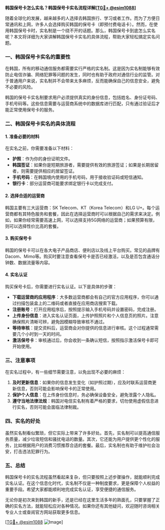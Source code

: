 **韩国保号卡怎么实名？韩国保号卡实名流程详解[[TG💪+ @esim1088](https://t.me/s/esim1088)]**

随着全球化的发展，越来越多的人选择去韩国旅行、学习或者工作。而为了方便日常通讯和上网，许多人会选择购买韩国的保号卡（即预付费电话卡）。然而，在使用韩国保号卡时，实名制是一个绕不开的话题。那么，韩国保号卡到底怎么实名呢？本文将详细为大家讲解韩国保号卡实名的具体流程，帮助大家轻松搞定实名问题。

### 一、韩国保号卡实名的重要性

在韩国，所有的移动通信服务都需要实行严格的实名制。这是因为实名制能够有效防止电信诈骗、网络犯罪等问题的发生，同时也有助于政府对通信行业的监管。对于普通用户来说，实名制并不会带来太多麻烦，反而能确保自己的信息安全，避免不必要的风险。

韩国的保号卡实名制要求用户必须提供真实的身份信息，包括姓名、身份证号码、手机号码等。这些信息需要与运营商系统中的数据库进行匹配，只有通过验证后才能正常使用保号卡的服务。

### 二、韩国保号卡实名的具体流程

#### 1. 准备必要的材料

在实名之前，你需要准备以下材料：

- **护照**：作为你的身份证明文件。
- **韩国签证**：如果你是短期旅游者，需要提供有效的旅游签证；如果是长期居留者，则需要提供相应的居留签证。
- **手机号码**：在韩国境内使用的手机号码，用于接收验证码或短信通知。
- **银行卡**：部分运营商可能要求绑定银行卡以完成支付。

#### 2. 选择合适的运营商

韩国主要有三大运营商：SK Telecom、KT（Korea Telecom）和LG U+。每个运营商都有其特色服务和套餐，因此在选择运营商时可以根据自己的需求来决定。例如，如果你经常需要高速上网，可以选择支持5G网络的运营商；如果预算有限，则可以选择性价比高的套餐。

#### 3. 购买保号卡

韩国的保号卡可以在各大电子产品商店、便利店以及线上平台购买。常见的品牌有Dacom、Mimo等。购买时要注意查看保号卡是否已经激活，以及是否包含通话分钟数、数据流量等内容。

#### 4. 实名认证

购买保号卡后，你需要进行实名认证。以下是具体的步骤：

- **下载运营商的应用程序**：大多数运营商都会有自己的官方应用程序，你可以通过扫描包装盒上的二维码或者直接在应用商店搜索下载。
- **注册账号**：打开应用程序后，按照提示输入手机号码并设置密码，完成注册。
- **上传身份信息**：进入实名认证页面，上传护照照片和个人信息页的照片。注意确保照片清晰可辨，避免因模糊导致审核不通过。
- **等待审核**：提交资料后，运营商会对你提供的信息进行审核。这个过程通常需要几个小时到一天的时间。
- **激活保号卡**：审核通过后，你会收到一条确认短信，按照指示激活保号卡即可开始使用。

### 三、注意事项

在实名过程中，有一些细节需要注意，以免出现不必要的麻烦：

1. **及时更新信息**：如果你的信息发生变化（如护照过期），应及时联系运营商更新信息，否则可能会影响保号卡的正常使用。
2. **保护个人信息**：在上传身份信息时，务必确保设备安全，避免泄露个人隐私。
3. **遵守当地法律法规**：韩国对电信实名制有着严格的要求，切勿使用虚假信息进行实名，否则可能会面临法律制裁。

### 四、实名的好处

虽然实名制看似繁琐，但它实际上带来了许多好处。首先，实名制可以提高通信服务质量，减少垃圾短信和骚扰电话的数量。其次，它还能为用户提供更个性化的服务，比如根据用户的消费习惯推荐合适的套餐。最后，实名制也有助于维护社会治安，打击违法犯罪行为。

### 五、总结

韩国保号卡的实名流程虽然看起来复杂，但只要按照上述步骤操作，就能顺利完成实名认证。在这个信息化时代，实名制不仅是一种制度要求，更是保障个人权益的重要手段。希望大家都能顺利地完成实名认证，享受便捷的通信服务。

无论你是初次来到韩国的新手，还是已经在这里生活多年的熟面孔，只要掌握了正确的实名方法，就能轻松应对各种情况。如果你还有其他疑问，欢迎随时咨询相关专业人士或查阅官方网站获取更多信息。

[[TG💪+ @esim1088](https://t.me/s/esim1088) ![Image](https://i.postimg.cc/4NQfJmqS/Snipaste-2025-05-13-00-14-12.png)]